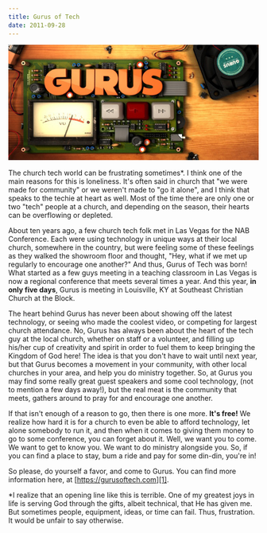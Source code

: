 ```yaml
---
title: Gurus of Tech
date: 2011-09-28
---
```


![Gurus of Tech](./gurus.jpg)

The church tech world can be frustrating sometimes\*. I think one of the main reasons for this is loneliness. It's often said in church that "we were made for community" or we weren't made to "go it alone", and I think that speaks to the techie at heart as well. Most of the time there are only one or two "tech" people at a church, and depending on the season, their hearts can be overflowing or depleted.

About ten years ago, a few church tech folk met in Las Vegas for the NAB Conference. Each were using technology in unique ways at their local church, somewhere in the country, but were feeling some of these feelings as they walked the showroom floor and thought, "Hey, what if we met up regularly to encourage one another?" And thus, Gurus of Tech was born! What started as a few guys meeting in a teaching classroom in Las Vegas is now a regional conference that meets several times a year. And this year, **in only five days**, Gurus is meeting in Louisville, KY at Southeast Christian Church at the Block.

The heart behind Gurus has never been about showing off the latest technology, or seeing who made the coolest video, or competing for largest church attendance. No, Gurus has always been about the heart of the tech guy at the local church, whether on staff or a volunteer, and filling up his/her cup of creativity and spirit in order to fuel them to keep bringing the Kingdom of God here! The idea is that you don't have to wait until next year, but that Gurus becomes a movement in your community, with other local churches in your area, and help you do ministry together. So, at Gurus you may find some really great guest speakers and some cool technology, (not to mention a few days away!), but the real meat is the community that meets, gathers around to pray for and encourage one another.

If that isn't enough of a reason to go, then there is one more. **It's free!** We realize how hard it is for a church to even be able to afford technology, let alone somebody to run it, and then when it comes to giving them money to go to some conference, you can forget about it. Well, we want you to come. We want to get to know you. We want to do ministry alongside you. So, if you can find a place to stay, bum a ride and pay for some din-din, you're in!

So please, do yourself a favor, and come to Gurus. You can find more information here, at [https://gurusoftech.com][1].

\*I realize that an opening line like this is terrible. One of my greatest joys in life is serving God through the gifts, albeit technical, that He has given me. But sometimes people, equipment, ideas, or time can fail. Thus, frustration. It would be unfair to say otherwise.

[1]: https://gurusoftech.com
